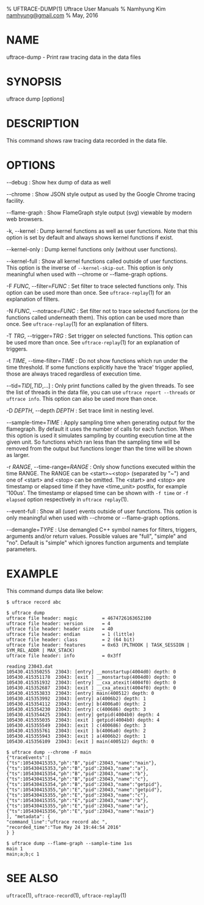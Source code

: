 % UFTRACE-DUMP(1) Uftrace User Manuals
% Namhyung Kim <namhyung@gmail.com>
% May, 2016

NAME
====
uftrace-dump - Print raw tracing data in the data files

SYNOPSIS
========
uftrace dump [*options*]

DESCRIPTION
===========
This command shows raw tracing data recorded in the data file.


OPTIONS
=======
\--debug
:   Show hex dump of data as well

\--chrome
:   Show JSON style output as used by the Google Chrome tracing facility.

\--flame-graph
:   Show FlameGraph style output (svg) viewable by modern web browsers.

-k, \--kernel
:   Dump kernel functions as well as user functions.  Note that this option is set by default and always shows kernel functions if exist.

\--kernel-only
:   Dump kernel functions only (without user functions).

\--kernel-full
:   Show all kernel functions called outside of user functions.  This option is the inverse of `--kernel-skip-out`.  This option is only meaningful when used with \--chrome or \--flame-graph options.

-F *FUNC*, \--filter=*FUNC*
:   Set filter to trace selected functions only.  This option can be used more than once.  See `uftrace-replay`(1) for an explanation of filters.

-N *FUNC*, \--notrace=*FUNC*
:   Set filter not to trace selected functions (or the functions called underneath them).  This option can be used more than once.  See `uftrace-replay`(1) for an explanation of filters.

-T *TRG*, \--trigger=*TRG*
:   Set trigger on selected functions.  This option can be used more than once.  See `uftrace-replay`(1) for an explanation of triggers.

-t *TIME*, \--time-filter=*TIME*
:   Do not show functions which run under the time threshold.  If some functions explicitly have the 'trace' trigger applied, those are always traced regardless of execution time.

\--tid=*TID*[,*TID*,...]
:   Only print functions called by the given threads.  To see the list of threads in the data file, you can use `uftrace report --threads` or `uftrace info`.  This option can also be used more than once.

-D *DEPTH*, \--depth *DEPTH*
:   Set trace limit in nesting level.

\--sample-time=*TIME*
:   Apply sampling time when generating output for the flamegraph.  By default it uses the number of calls for each function.  When this option is used it simulates sampling by counting execution time at the given unit.  So functions which ran less than the sampling time will be removed from the output but functions longer than the time will be shown as larger.

-r *RANGE*, \--time-range=*RANGE*
:   Only show functions executed within the time RANGE.  The RANGE can be \<start\>~\<stop\> (separated by "~") and one of \<start\> and \<stop\> can be omitted.  The \<start\> and \<stop\> are timestamp or elapsed time if they have \<time_unit\> postfix, for example '100us'.  The timestamp or elapsed time can be shown with `-f time` or `-f elapsed` option respectively in `uftrace replay`(1).

\--event-full
:   Show all (user) events outside of user functions.  This option is only meaningful when used with \--chrome or \--flame-graph options.

\--demangle=*TYPE*
:   Use demangled C++ symbol names for filters, triggers, arguments and/or return values.  Possible values are "full", "simple" and "no".  Default is "simple" which ignores function arguments and template parameters.


EXAMPLE
=======
This command dumps data like below:

    $ uftrace record abc

    $ uftrace dump
    uftrace file header: magic         = 4674726163652100
    uftrace file header: version       = 4
    uftrace file header: header size   = 40
    uftrace file header: endian        = 1 (little)
    uftrace file header: class         = 2 (64 bit)
    uftrace file header: features      = 0x63 (PLTHOOK | TASK_SESSION | SYM_REL_ADDR | MAX_STACK)
    uftrace file header: info          = 0x3ff

    reading 23043.dat
    105430.415350255  23043: [entry] __monstartup(4004d0) depth: 0
    105430.415351178  23043: [exit ] __monstartup(4004d0) depth: 0
    105430.415351932  23043: [entry] __cxa_atexit(4004f0) depth: 0
    105430.415352687  23043: [exit ] __cxa_atexit(4004f0) depth: 0
    105430.415353833  23043: [entry] main(400512) depth: 0
    105430.415353992  23043: [entry] a(4006b2) depth: 1
    105430.415354112  23043: [entry] b(4006a0) depth: 2
    105430.415354230  23043: [entry] c(400686) depth: 3
    105430.415354425  23043: [entry] getpid(4004b0) depth: 4
    105430.415355035  23043: [exit ] getpid(4004b0) depth: 4
    105430.415355549  23043: [exit ] c(400686) depth: 3
    105430.415355761  23043: [exit ] b(4006a0) depth: 2
    105430.415355943  23043: [exit ] a(4006b2) depth: 1
    105430.415356109  23043: [exit ] main(400512) depth: 0

    $ uftrace dump --chrome -F main
    {"traceEvents":[
    {"ts":105430415353,"ph":"B","pid":23043,"name":"main"},
    {"ts":105430415353,"ph":"B","pid":23043,"name":"a"},
    {"ts":105430415354,"ph":"B","pid":23043,"name":"b"},
    {"ts":105430415354,"ph":"B","pid":23043,"name":"c"},
    {"ts":105430415354,"ph":"B","pid":23043,"name":"getpid"},
    {"ts":105430415355,"ph":"E","pid":23043,"name":"getpid"},
    {"ts":105430415355,"ph":"E","pid":23043,"name":"c"},
    {"ts":105430415355,"ph":"E","pid":23043,"name":"b"},
    {"ts":105430415355,"ph":"E","pid":23043,"name":"a"},
    {"ts":105430415356,"ph":"E","pid":23043,"name":"main"}
    ], "metadata": {
    "command_line":"uftrace record abc ",
    "recorded_time":"Tue May 24 19:44:54 2016"
    } }

    $ uftrace dump --flame-graph --sample-time 1us
    main 1
    main;a;b;c 1


SEE ALSO
========
`uftrace`(1), `uftrace-record`(1), `uftrace-replay`(1)
